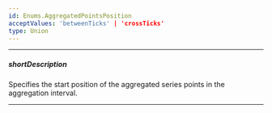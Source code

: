 ```yaml
---
id: Enums.AggregatedPointsPosition
acceptValues: 'betweenTicks' | 'crossTicks'
type: Union
---
```

---
##### shortDescription
Specifies the start position of the aggregated series points in the aggregation interval.

---
<!--
dxChartOptions.commonAxisSettings.aggregatedPointsPosition(/api-reference/10 UI Components/dxChart/9 Types/CommonAxisSettings/aggregatedPointsPosition.md)(viz/chart.d.ts)
-->